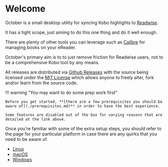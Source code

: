 # Welcome

October is a small desktop utility for syncing Kobo highlights to [Readwise](https://readwise.io).

It has a tight scope, just aiming to do this one thing and do it well enough.

There are plenty of other tools you can leverage such as [Calibre](https://calibre-ebook.com/) for managing books on your eReader.

October's primary aim is to to just remove friction for Readwise users, not to be a comprehensive Kobo tool by any means.

All releases are distributed via [Github Releases](https://github.com/marcus-crane/october/releases) with the source being licensed under the [MIT License](./license.md) which allows anyone to freely alter, fork and/or learn from the source code.

!!! warning "You may want to do some prep work first"

    Before you get started, **[there are a few prerequisites you should be aware of](./prerequisites.md)** in order to have the best experience.

    Some features are disabled out of the box for varying reasons that are detailed at the link above.

Once you're familiar with some of the extra setup steps, you should refer to the page for your particular platform in case there are any quirks that you need to be aware of.

- [Linux](./installation/linux.md)
- [macOS](./installation/macos.md)
- [Windows](./installation/windows.md)